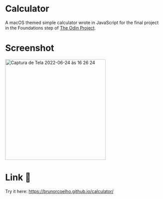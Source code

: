 # Calculator
A macOS themed simple calculator wrote in JavaScript for the final project in the Foundations step of [The Odin Project](https://www.theodinproject.com/).

# Screenshot
<img width="322" alt="Captura de Tela 2022-06-24 às 16 26 24" src="https://user-images.githubusercontent.com/71451870/175662720-62d54fef-b960-490f-ade0-c218baab29a5.png">

# Link 🔗
Try it here: https://brunorcoelho.github.io/calculator/
